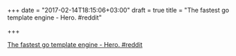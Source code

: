 +++
date = "2017-02-14T18:15:06+03:00"
draft = true
title = "The fastest go template engine - Hero.  #reddit"

+++

<p><a href="https://t.co/Pr29NJbBFo">The fastest go template engine - Hero.  #reddit</a></p>
